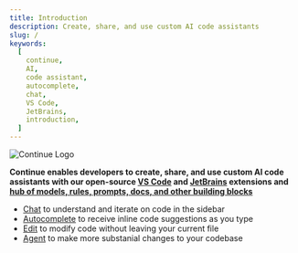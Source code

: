 ```yaml
---
title: Introduction
description: Create, share, and use custom AI code assistants
slug: /
keywords:
  [
    continue,
    AI,
    code assistant,
    autocomplete,
    chat,
    VS Code,
    JetBrains,
    introduction,
  ]
---
```


![Continue Logo](../static/img/intro.png)

**Continue enables developers to create, share, and use custom AI code assistants with our open-source [VS Code](https://marketplace.visualstudio.com/items?itemName=Amarsoft.kodemate-ai) and [JetBrains](https://plugins.jetbrains.com/plugin/22707-continue-extension) extensions and [hub of models, rules, prompts, docs, and other building blocks](https://hub.continue.dev)**

- [Chat](chat/how-to-use-it) to understand and iterate on code in the sidebar
- [Autocomplete](autocomplete/how-to-use-it) to receive inline code suggestions as you type
- [Edit](edit/how-to-use-it) to modify code without leaving your current file
- [Agent](agent/how-to-use-it) to make more substanial changes to your codebase